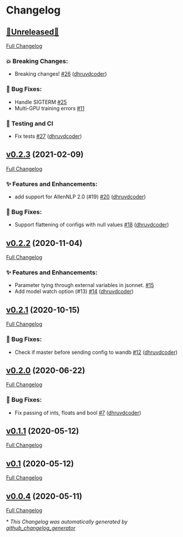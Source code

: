 # Changelog

## [🚧Unreleased🚧](https://github.com/dhruvdcoder/wandb-allennlp/tree/HEAD)

[Full Changelog](https://github.com/dhruvdcoder/wandb-allennlp/compare/v0.2.3...HEAD)

### 💥 Breaking Changes:

- Breaking changes! [\#26](https://github.com/dhruvdcoder/wandb-allennlp/pull/26) ([dhruvdcoder](https://github.com/dhruvdcoder))

### 🐛 Bug Fixes:

- Handle SIGTERM [\#25](https://github.com/dhruvdcoder/wandb-allennlp/issues/25)
- Multi-GPU training errors [\#11](https://github.com/dhruvdcoder/wandb-allennlp/issues/11)

### 👷 Testing and CI

- Fix tests [\#27](https://github.com/dhruvdcoder/wandb-allennlp/pull/27) ([dhruvdcoder](https://github.com/dhruvdcoder))

## [v0.2.3](https://github.com/dhruvdcoder/wandb-allennlp/tree/v0.2.3) (2021-02-09)

[Full Changelog](https://github.com/dhruvdcoder/wandb-allennlp/compare/v0.2.2...v0.2.3)

### ✨ Features and Enhancements:

- add support for AllenNLP 2.0 \(\#19\) [\#20](https://github.com/dhruvdcoder/wandb-allennlp/pull/20) ([dhruvdcoder](https://github.com/dhruvdcoder))

### 🐛 Bug Fixes:

- Support flattening of configs with null values [\#18](https://github.com/dhruvdcoder/wandb-allennlp/pull/18) ([dhruvdcoder](https://github.com/dhruvdcoder))

## [v0.2.2](https://github.com/dhruvdcoder/wandb-allennlp/tree/v0.2.2) (2020-11-04)

[Full Changelog](https://github.com/dhruvdcoder/wandb-allennlp/compare/v0.2.1...v0.2.2)

### ✨ Features and Enhancements:

- Parameter tying through external variables in jsonnet. [\#15](https://github.com/dhruvdcoder/wandb-allennlp/issues/15)
- Add model watch option \(\#13\) [\#14](https://github.com/dhruvdcoder/wandb-allennlp/pull/14) ([dhruvdcoder](https://github.com/dhruvdcoder))

## [v0.2.1](https://github.com/dhruvdcoder/wandb-allennlp/tree/v0.2.1) (2020-10-15)

[Full Changelog](https://github.com/dhruvdcoder/wandb-allennlp/compare/v0.2.0...v0.2.1)

### 🐛 Bug Fixes:

- Check if master before sending config to wandb [\#12](https://github.com/dhruvdcoder/wandb-allennlp/pull/12) ([dhruvdcoder](https://github.com/dhruvdcoder))

## [v0.2.0](https://github.com/dhruvdcoder/wandb-allennlp/tree/v0.2.0) (2020-06-22)

[Full Changelog](https://github.com/dhruvdcoder/wandb-allennlp/compare/v0.1.1...v0.2.0)

### 🐛 Bug Fixes:

- Fix passing of ints, floats and bool [\#7](https://github.com/dhruvdcoder/wandb-allennlp/pull/7) ([dhruvdcoder](https://github.com/dhruvdcoder))

## [v0.1.1](https://github.com/dhruvdcoder/wandb-allennlp/tree/v0.1.1) (2020-05-12)

[Full Changelog](https://github.com/dhruvdcoder/wandb-allennlp/compare/v0.1...v0.1.1)

## [v0.1](https://github.com/dhruvdcoder/wandb-allennlp/tree/v0.1) (2020-05-12)

[Full Changelog](https://github.com/dhruvdcoder/wandb-allennlp/compare/v0.0.4...v0.1)

## [v0.0.4](https://github.com/dhruvdcoder/wandb-allennlp/tree/v0.0.4) (2020-05-11)

[Full Changelog](https://github.com/dhruvdcoder/wandb-allennlp/compare/2f080f0ea27060f33de4f083a4e086e56e50416d...v0.0.4)



\* *This Changelog was automatically generated by [github_changelog_generator](https://github.com/github-changelog-generator/github-changelog-generator)*

